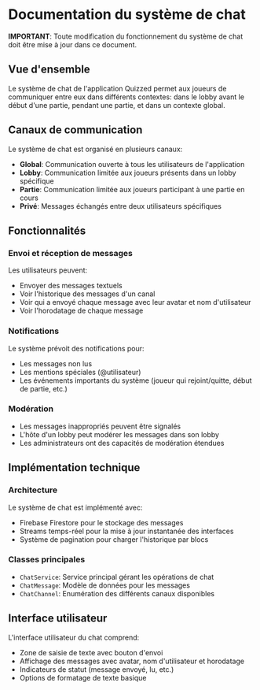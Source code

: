 # Documentation du système de chat

**IMPORTANT**: Toute modification du fonctionnement du système de chat doit être mise à jour dans ce document.

## Vue d'ensemble

Le système de chat de l'application Quizzed permet aux joueurs de communiquer entre eux dans différents contextes: dans le lobby avant le début d'une partie, pendant une partie, et dans un contexte global.

## Canaux de communication

Le système de chat est organisé en plusieurs canaux:

- **Global**: Communication ouverte à tous les utilisateurs de l'application
- **Lobby**: Communication limitée aux joueurs présents dans un lobby spécifique
- **Partie**: Communication limitée aux joueurs participant à une partie en cours
- **Privé**: Messages échangés entre deux utilisateurs spécifiques

## Fonctionnalités

### Envoi et réception de messages

Les utilisateurs peuvent:

- Envoyer des messages textuels
- Voir l'historique des messages d'un canal
- Voir qui a envoyé chaque message avec leur avatar et nom d'utilisateur
- Voir l'horodatage de chaque message

### Notifications

Le système prévoit des notifications pour:

- Les messages non lus
- Les mentions spéciales (@utilisateur)
- Les événements importants du système (joueur qui rejoint/quitte, début de partie, etc.)

### Modération

- Les messages inappropriés peuvent être signalés
- L'hôte d'un lobby peut modérer les messages dans son lobby
- Les administrateurs ont des capacités de modération étendues

## Implémentation technique

### Architecture

Le système de chat est implémenté avec:

- Firebase Firestore pour le stockage des messages
- Streams temps-réel pour la mise à jour instantanée des interfaces
- Système de pagination pour charger l'historique par blocs

### Classes principales

- `ChatService`: Service principal gérant les opérations de chat
- `ChatMessage`: Modèle de données pour les messages
- `ChatChannel`: Enumération des différents canaux disponibles

## Interface utilisateur

L'interface utilisateur du chat comprend:

- Zone de saisie de texte avec bouton d'envoi
- Affichage des messages avec avatar, nom d'utilisateur et horodatage
- Indicateurs de statut (message envoyé, lu, etc.)
- Options de formatage de texte basique
